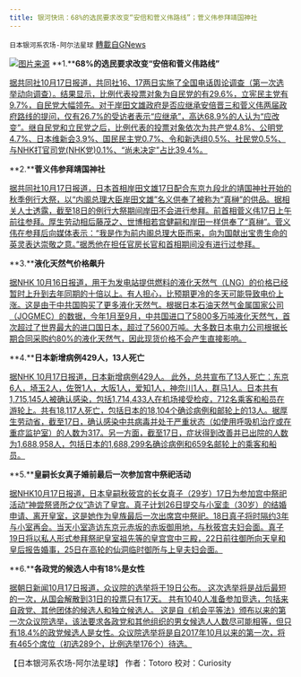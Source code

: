 ```yaml
---
title: 银河快讯：68%的选民要求改变“安倍和菅义伟路线”；菅义伟参拜靖国神社
---
```

`日本银河系农场-阿尔法星球` [轉載自GNews](https://gnews.org/zh-hans/1599723/)

![](https://assets.gnews.org/wp-content/uploads/2021/10/图片3-12.png)[图片来源](https://www.xindemarinenews.com/)
**1.****68%的选民要求改变“安倍和菅义伟路线”**

[据共同社10月17日报道，共同社16、17两日实施了全国电话舆论调查（第一次选举动向调查）。结果显示，比例代表投票对象为自民党的有29.6%，立宪民主党有9.7%，自民党大幅领先。对于岸田文雄政府是否应继承安倍晋三和菅义伟两届政府路线的提问，仅有26.7%的受访者表示“应继承”，高达68.9%的人认为“应改变”。继自民党和立民党之后，比例代表的投票对象依次为共产党4.8%、公明党4.7%、日本维新会3.9%、国民民主党0.7%、令和新选组0.5%、社民党0.5%、与NHK打官司党(NHK党)0.1%、“尚未决定”占比39.4%。](https://tchina.kyodonews.net/news/2021/10/5cb91c71a63a-68.html)

**2.****菅义伟参拜靖国神社**

[据共同社10月17日报道，日本首相岸田文雄17日配合东京九段北的靖国神社开始的秋季例行大祭，以“内阁总理大臣岸田文雄”名义供奉了被称为“真榊”的供品。据相关人士透露，截至18日的例行大祭期间岸田不会进行参拜。前首相菅义伟17日上午前往参拜。厚生劳动相后藤茂之、世博相若宫健嗣和岸田一样供奉了“真榊”。菅义伟在参拜后向媒体表示：“我是作为前内阁总理大臣而来，向为国献出宝贵生命的英灵表达崇敬之意。”据悉他在担任官房长官和首相期间没有进行过参拜。](https://tchina.kyodonews.net/news/2021/10/971cbf769102--.html)

**3.****液化天然气价格飙升**

[据NHK 10月16日报道，用于为发电站提供燃料的液化天然气（LNG）的价格已经暂时上升到去年同期的十倍以上。有人担心，比预期更冷的冬天可能导致电价上涨。这是由于中共国购买了更多液化天然气。根据日本石油天然气金属国家公司（JOGMEC）的数据，今年1月至9月，中共国进口了5800多万吨液化天然气，首次超过了世界最大的进口国日本，超过了5600万吨。大多数日本电力公司根据长期合同采购约80%的液化天然气，因此现货价格不会产生直接影响。](https://www3.nhk.or.jp/news/html/20211017/k10013310741000.html?utm_int=news-business_contents_list-items_002)

**4.****日本新增病例429人，13人死亡**

[据NHK 10月17日报道，日本新增病例429人。 此外，总共宣布了13人死亡：东京6人，埼玉2人，佐贺1人，大阪1人，爱知1人，神奈川1人，群马1人。日本共有1,715,145人被确认感染，包括1,714,433人在机场接受检疫，712名乘客和船员在游轮上。共有18,117人死亡，包括日本的18,104个确诊病例和邮轮上的13人。据厚生劳动省，截至17日，确认感染中共病毒并处于严重状态（如使用呼吸机治疗或在重症监护室）的人数为317。另一方面，截至17日，症状得到改善并已出院的人数为1,688,958人，包括日本的1,688,299名确诊病例和659名邮轮上的乘客和船员。](https://www3.nhk.or.jp/news/html/20211017/k10013311291000.html?utm_int=news-social_contents_list-items_002)

**5.****皇嗣长女真子婚前最后一次参加宫中祭祀活动**

[据NHK10月17日报道，日本皇嗣秋筱宫的长女真子（29岁）17日为参加宫中祭祀活动“神尝祭贤所之仪”造访了皇宫。真子计划26日提交与小室圭（30岁）的结婚申请、离开皇室，这是她作为皇族最后一次出席宫中祭祀。18日真子将时隔约3年与小室再会。当天小室造访东京元赤坂的赤坂御用地，与秋筱宫夫妇会面。真子19日将以私人形式参拜祭祀皇室祖先等的皇宫宫中三殿，22日前往御所向天皇和皇后报告婚事，25日在高轮的仙洞临时御所与上皇夫妇会面。](https://tchina.kyodonews.net/news/2021/10/d6d74c76b193.html)

**6.****各政党的候选人中有18%是女性**

[据朝日新闻10月17日报道，众议院的选举将于19日公布。 这次选举将是战后最短的一次，从国会解散到31日的投票只有17天。 共有1040人准备参加竞选，包括来自政党、其他团体的候选人和独立候选人。 这是自《机会平等法》颁布以来的第一次众议院选举，该法要求各政党和其他组织的男女候选人人数尽可能相等，但只有18.4%的政党候选人是女性。众议院选举将是自2017年10月以来的第一次，将有465个席位（初选289个，比例选举176个）待选。](https://news.yahoo.co.jp/articles/ecabe9d5b2d0df09c6fcfbc4d236959718f305bd)

【日本银河系农场-阿尔法星球】
作者：Totoro
校对：Curiosity
